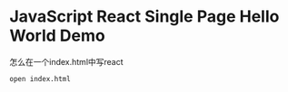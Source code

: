 JavaScript React Single Page Hello World Demo
==================================================

怎么在一个index.html中写react

```
open index.html
```